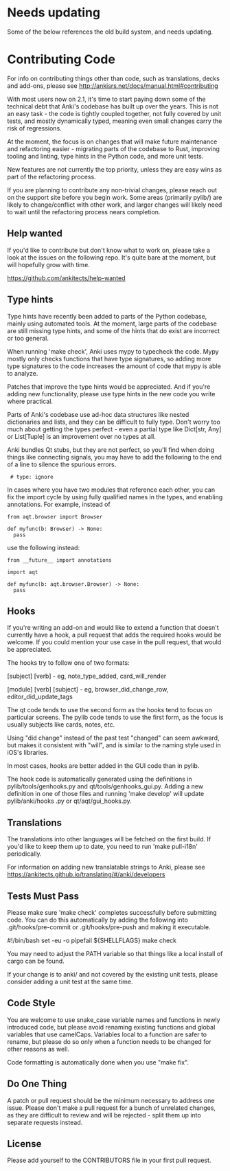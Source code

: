 # Needs updating

Some of the below references the old build system, and needs updating.

# Contributing Code

For info on contributing things other than code, such as translations, decks
and add-ons, please see http://ankisrs.net/docs/manual.html#contributing

With most users now on 2.1, it's time to start paying down some of the
technical debt that Anki's codebase has built up over the years. This is
not an easy task - the code is tightly coupled together, not fully covered
by unit tests, and mostly dynamically typed, meaning even small changes
carry the risk of regressions.

At the moment, the focus is on changes that will make future maintenance and
refactoring easier - migrating parts of the codebase to Rust, improving tooling
and linting, type hints in the Python code, and more unit tests.

New features are not currently the top priority, unless they are easy wins as
part of the refactoring process.

If you are planning to contribute any non-trivial changes, please reach out
on the support site before you begin work. Some areas (primarily pylib/) are
likely to change/conflict with other work, and larger changes will likely need
to wait until the refactoring process nears completion.

## Help wanted

If you'd like to contribute but don't know what to work on, please take a look
at the issues on the following repo. It's quite bare at the moment, but will
hopefully grow with time.

https://github.com/ankitects/help-wanted

## Type hints

Type hints have recently been added to parts of the Python codebase, mainly
using automated tools. At the moment, large parts of the codebase are still
missing type hints, and some of the hints that do exist are incorrect or too
general.

When running 'make check', Anki uses mypy to typecheck the code. Mypy mostly
only checks functions that have type signatures, so adding more type signatures
to the code increases the amount of code that mypy is able to analyze.

Patches that improve the type hints would be appreciated. And if you're
adding new functionality, please use type hints in the new code you write
where practical.

Parts of Anki's codebase use ad-hoc data structures like nested dictionaries
and lists, and they can be difficult to fully type. Don't worry too much about
getting the types perfect - even a partial type like Dict[str, Any] or
List[Tuple] is an improvement over no types at all.

Anki bundles Qt stubs, but they are not perfect, so you'll find when doing
things like connecting signals, you may have to add the following to the end
of a line to silence the spurious errors.

```
 # type: ignore
```

In cases where you have two modules that reference each other, you can fix the
import cycle by using fully qualified names in the types, and enabling
annotations. For example, instead of

```
from aqt.browser import Browser

def myfunc(b: Browser) -> None:
  pass
```

use the following instead:

```
from __future__ import annotations

import aqt

def myfunc(b: aqt.browser.Browser) -> None:
  pass
```

## Hooks

If you're writing an add-on and would like to extend a function that doesn't
currently have a hook, a pull request that adds the required hooks would be
welcome. If you could mention your use case in the pull request, that would be
appreciated.

The hooks try to follow one of two formats:

[subject] [verb] - eg, note_type_added, card_will_render

[module] [verb] [subject] - eg, browser_did_change_row, editor_did_update_tags

The qt code tends to use the second form as the hooks tend to focus on
particular screens. The pylib code tends to use the first form, as the focus
is usually subjects like cards, notes, etc.

Using "did change" instead of the past test "changed" can seem awkward, but
makes it consistent with "will", and is similar to the naming style used in
iOS's libraries.

In most cases, hooks are better added in the GUI code than in pylib.

The hook code is automatically generated using the definitions in
pylib/tools/genhooks.py and qt/tools/genhooks_gui.py. Adding a new definition
in one of those files and running 'make develop' will update pylib/anki/hooks
.py or qt/aqt/gui_hooks.py.

## Translations

The translations into other languages will be fetched on the first build.
If you'd like to keep them up to date, you need to run 'make pull-i18n'
periodically.

For information on adding new translatable strings to Anki, please see
https://ankitects.github.io/translating/#/anki/developers

## Tests Must Pass

Please make sure 'make check' completes successfully before submitting code.
You can do this automatically by adding the following into
.git/hooks/pre-commit or .git/hooks/pre-push and making it executable.

#!/bin/bash
set -eu -o pipefail \${SHELLFLAGS}
make check

You may need to adjust the PATH variable so that things like a local install
of cargo can be found.

If your change is to anki/ and not covered by the existing unit tests, please
consider adding a unit test at the same time.

## Code Style

You are welcome to use snake_case variable names and functions in newly
introduced code, but please avoid renaming existing functions and global
variables that use camelCaps. Variables local to a function are safer to
rename, but please do so only when a function needs to be changed for other
reasons as well.

Code formatting is automatically done when you use "make fix".

## Do One Thing

A patch or pull request should be the minimum necessary to address one issue.
Please don't make a pull request for a bunch of unrelated changes, as they are
difficult to review and will be rejected - split them up into separate
requests instead.

## License

Please add yourself to the CONTRIBUTORS file in your first pull request.
